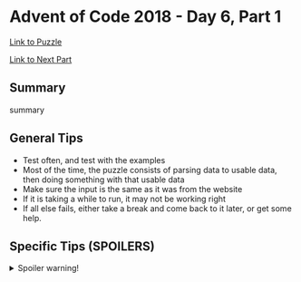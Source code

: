 # Advent of Code 2018 - Day 6, Part 1

[Link to Puzzle](https://adventofcode.com/2018/day/6)

[Link to Next Part](https://github.com/CodingAP/unofficial-aoc-syllabus/blob/main/years/2018/day6/part2.md)

## Summary
summary

## General Tips
- Test often, and test with the examples
- Most of the time, the puzzle consists of parsing data to usable data, then doing something with that usable data
- Make sure the input is the same as it was from the website
- If it is taking a while to run, it may not be working right
- If all else fails, either take a break and come back to it later, or get some help.

## Specific Tips (SPOILERS)
<details> <summary>Spoiler warning!</summary>

specific tips

</details>